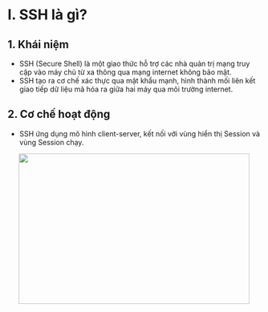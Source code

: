 # I. SSH là gì?
## 1. Khái niệm
  - SSH (Secure Shell) là một giao thức hỗ trợ các nhà quản trị mạng truy cập vào máy chủ từ xa thông qua mạng internet không bảo mật.
  - SSH tạo ra cơ chế xác thực qua mật khẩu mạnh, hình thành mối liên kết giao tiếp dữ liệu mã hóa ra giữa hai máy qua môi trường internet.

## 2. Cơ chế hoạt động
  - SSH ứng dụng mô hình client-server, kết nối với vùng hiển thị Session và vùng Session chạy.

<p align="center">
  <img width="460" height="300" src="https://github.com/hynhdih/Training_OM/assets/82271913/2afe8ea6-4aeb-4c2b-b36b-268d49105197">
</p>
